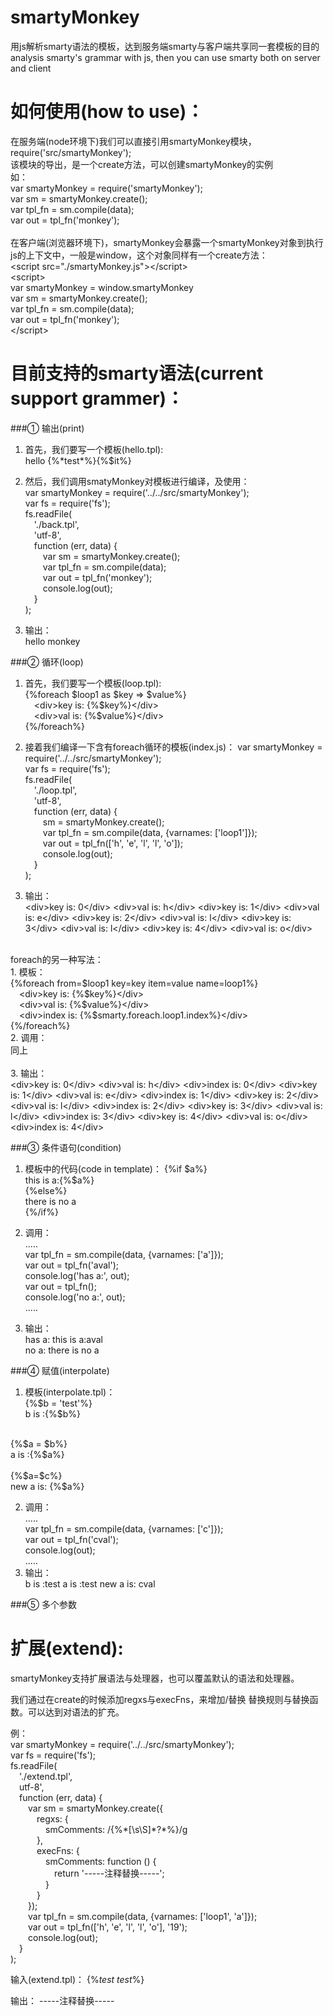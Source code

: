 # smartyMonkey
用js解析smarty语法的模板，达到服务端smarty与客户端共享同一套模板的目的<br/>
analysis smarty's grammar with js, then you can use smarty both on server and client

# 如何使用(how to use)：
在服务端(node环境下)我们可以直接引用smartyMonkey模块，require('src/smartyMonkey');<br/>
该模块的导出，是一个create方法，可以创建smartyMonkey的实例<br/>
如：<br/>
var smartyMonkey = require('smartyMonkey');<br/>
var sm = smartyMonkey.create();<br/>
var tpl_fn = sm.compile(data);<br/>
var out = tpl_fn('monkey');<br/>
<br/>
在客户端(浏览器环境下)，smartyMonkey会暴露一个smartyMonkey对象到执行js的上下文中，一般是window，这个对象同样有一个create方法：<br/>
&#60;script src=&#34;.&#47;smartyMonkey.js&#34;&#62;&#60;&#47;script&#62;<br/>
&#60;script&#62;<br/>
var smartyMonkey = window.smartyMonkey<br/>
var sm = smartyMonkey.create();<br/>
var tpl_fn = sm.compile(data);<br/>
var out = tpl_fn('monkey');<br/>
&#60;&#47;script&#62;


# 目前支持的smarty语法(current support grammer)：
###① 输出(print)<br/>
1. 首先，我们要写一个模板(hello.tpl):<br/>
    hello {%\*test\*%}{%$it%}

2. 然后，我们调用smatyMonkey对模板进行编译，及使用：<br/>
var smartyMonkey = require('../../src/smartyMonkey');<br/>
var fs = require('fs');<br/>
fs.readFile(<br/>
&emsp;'./back.tpl',<br/>
&emsp;'utf-8',<br/>
&emsp;function (err, data) {<br/>
&emsp;&emsp;var sm = smartyMonkey.create();<br/>
&emsp;&emsp;var tpl_fn = sm.compile(data);<br/>
&emsp;&emsp;var out = tpl_fn('monkey');<br/>
&emsp;&emsp;console.log(out);<br/>
&emsp;}<br/>
);<br/>


3. 输出：<br/>
hello monkey

###② 循环(loop)<br/>
1. 首先，我们要写一个模板(loop.tpl):<br/>
{%foreach $loop1 as $key => $value%}<br/>
&emsp;&lt;div&gt;key is: {%$key%}&lt;/div&gt;<br/>
&emsp;&lt;div&gt;val is: {%$value%}&lt;/div&gt;<br/>
{%/foreach%}<br/>

2. 接着我们编译一下含有foreach循环的模板(index.js)：
var smartyMonkey = require('../../src/smartyMonkey');<br/>
var fs = require('fs');<br/>
fs.readFile(<br/>
&emsp;'./loop.tpl',<br/>
&emsp;'utf-8',<br/>
&emsp;function (err, data) {<br/>
&emsp;&emsp;sm = smartyMonkey.create();<br/>
&emsp;&emsp;var tpl_fn = sm.compile(data, {varnames: ['loop1']});<br/>
&emsp;&emsp;var out = tpl_fn(['h', 'e', 'l', 'l', 'o']);<br/>
&emsp;&emsp;console.log(out);<br/>
&emsp;}<br/>
);<br/>

3. 输出：<br/>
&#60;div&#62;key is: 0&#60;&#47;div&#62; &#60;div&#62;val is: h&#60;&#47;div&#62; &#60;div&#62;key is: 1&#60;&#47;div&#62; &#60;div&#62;val is: e&#60;&#47;div&#62; &#60;div&#62;key is: 2&#60;&#47;div&#62; &#60;div&#62;val is: l&#60;&#47;div&#62; &#60;div&#62;key is: 3&#60;&#47;div&#62; &#60;div&#62;val is: l&#60;&#47;div&#62; &#60;div&#62;key is: 4&#60;&#47;div&#62; &#60;div&#62;val is: o&#60;&#47;div&#62;<br/>
<br/>
foreach的另一种写法：<br/>
1. 模板：<br/>
{%foreach from=$loop1 key=key item=value name=loop1%}<br/>
&emsp;&#60;div&#62;key is: {%$key%}&#60;&#47;div&#62;<br/>
&emsp;&#60;div&#62;val is: {%$value%}&#60;&#47;div&#62;<br/>
&emsp;&#60;div&#62;index is: {%$smarty.foreach.loop1.index%}&#60;&#47;div&#62;<br/>
{%/foreach%}<br/>
2. 调用：<br/>
同上<br/><br/>
3. 输出：<br/>
&#60;div&#62;key is: 0&#60;&#47;div&#62; &#60;div&#62;val is: h&#60;&#47;div&#62; &#60;div&#62;index is: 0&#60;&#47;div&#62; &#60;div&#62;key is: 1&#60;&#47;div&#62; &#60;div&#62;val is: e&#60;&#47;div&#62; &#60;div&#62;index is: 1&#60;&#47;div&#62; &#60;div&#62;key is: 2&#60;&#47;div&#62; &#60;div&#62;val is: l&#60;&#47;div&#62; &#60;div&#62;index is: 2&#60;&#47;div&#62; &#60;div&#62;key is: 3&#60;&#47;div&#62; &#60;div&#62;val is: l&#60;&#47;div&#62; &#60;div&#62;index is: 3&#60;&#47;div&#62; &#60;div&#62;key is: 4&#60;&#47;div&#62; &#60;div&#62;val is: o&#60;&#47;div&#62; &#60;div&#62;index is: 4&#60;&#47;div&#62;

###③ 条件语句(condition)<br/>
1. 模板中的代码(code in template)：
{%if $a%}<br/>
    this is a:{%$a%}<br/>
{%else%}<br/>
    there is no a<br/>
{%/if%}<br/>

2. 调用：<br/>
.....<br/>
var tpl_fn = sm.compile(data, {varnames: ['a']});<br/>
var out = tpl_fn('aval');<br/>
console.log('has a:', out);<br/>
var out = tpl_fn();<br/>
console.log('no a:', out);<br/>
.....<br/>

3. 输出：<br/>
has a:  this is a:aval<br/>
no a:  there is no a<br/>

###④ 赋值(interpolate)<br/>
1. 模板(interpolate.tpl)：<br/>
{%$b = 'test'%}<br/>
b is :{%$b%}<br/>
<br/>
{%$a = $b%}<br/>
a is :{%$a%}<br/>
<br/>
{%$a=$c%}<br/>
new a is: {%$a%}<br/>

2. 调用：<br/>
.....<br/>
var tpl_fn = sm.compile(data, {varnames: ['c']});<br/>
var out = tpl_fn('cval');<br/>
console.log(out);<br/>
.....<br/>
3. 输出：<br/>
b is :test
a is :test
new a is: cval

###⑤ 多个参数



# 扩展(extend):
smartyMonkey支持扩展语法与处理器，也可以覆盖默认的语法和处理器。<br/>

我们通过在create的时候添加regxs与execFns，来增加/替换 替换规则与替换函数。可以达到对语法的扩充。


例：<br/>
var smartyMonkey = require('../../src/smartyMonkey');<br/>
var fs = require('fs');<br/>
fs.readFile(<br/>
&emsp;'./extend.tpl',<br/>
&emsp;utf-8',<br/>
&emsp;function (err, data) {<br/>
&emsp;&emsp;var sm = smartyMonkey.create({<br/>
&emsp;&emsp;&emsp;regxs: {<br/>
&emsp;&emsp;&emsp;&emsp;smComments: /\{\%\*[\s\S]*?\*\%\}/g<br/>
&emsp;&emsp;&emsp;},<br/>
&emsp;&emsp;&emsp;execFns: {<br/>
&emsp;&emsp;&emsp;&emsp;smComments: function () {<br/>
&emsp;&emsp;&emsp;&emsp;&emsp;return '-----注释替换-----';<br/>
&emsp;&emsp;&emsp;&emsp;}<br/>
&emsp;&emsp;&emsp;}<br/>
&emsp;&emsp;});<br/>
&emsp;&emsp;var tpl_fn = sm.compile(data, {varnames: ['loop1', 'a']});<br/>
&emsp;&emsp;var out = tpl_fn(['h', 'e', 'l', 'l', 'o'], '19');<br/>
&emsp;&emsp;console.log(out);<br/>
&emsp;}<br/> 
);<br/>

输入(extend.tpl)：
{%*test test*%}

输出：
-----注释替换-----
